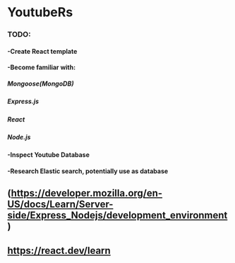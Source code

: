 # YoutubeRs

### TODO:
#### -Create React template
#### -Become familiar with:
  ##### Mongoose(MongoDB)
  ##### Express.js
  ##### React
  ##### Node.js
#### -Inspect Youtube Database
#### -Research Elastic search, potentially use as database

## (https://developer.mozilla.org/en-US/docs/Learn/Server-side/Express_Nodejs/development_environment)
## https://react.dev/learn
